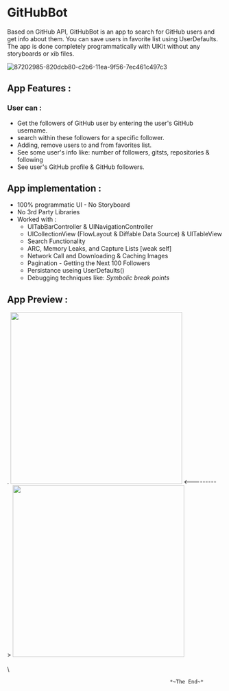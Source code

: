 # GitHubBot 


    
Based on GitHub API, GitHubBot is an app to search for GitHub users and get info about them. You can save users in favorite list using UserDefaults. The app is done completely programmatically with UIKit without any storyboards or xib files.      
 
 
 
 ![87202985-820dcb80-c2b6-11ea-9f56-7ec461c497c3](https://user-images.githubusercontent.com/100219531/225406040-02764e02-d458-493d-82f1-6fc5ba602e45.gif)



## App Features : 
### User can :
- Get the followers of GitHub user by entering the user's GitHub username.
- search within these followers for a specific follower.
- Adding, remove users to and from favorites list.
- See some user's info like: number of followers, gitsts, repositories & following
- See user's GitHub profile & GitHub followers.





## App implementation : 
- 100% programmatic UI - No Storyboard
- No 3rd Party Libraries
- Worked with :
   - UITabBarController & UINavigationController 
   - UICollectionView (FlowLayout & Diffable Data Source) & UITableView
   - Search Functionality 
   - ARC, Memory Leaks, and Capture Lists [weak self] 
   - Network Call and Downloading & Caching Images 
   - Pagination - Getting the Next 100 Followers 
   - Persistance useing UserDefaults()
   - Debugging techniques like: *Symbolic break points*


   
## App Preview : 
.
             <img src="https://user-images.githubusercontent.com/100219531/225422136-39c41b97-2d40-46e5-a0a6-63a79400f61b.gif" width="400">                                                              <---------> <img src="https://user-images.githubusercontent.com/100219531/225424364-63f145dd-db79-4e14-849a-2bbf956f6baf.gif" width="400">
\
\
\

                                                         *~The End~*



